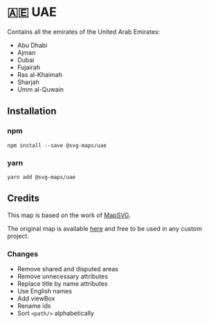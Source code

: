 # 🇦🇪 UAE

Contains all the emirates of the United Arab Emirates:
* Abu Dhabi
* Ajman
* Dubai
* Fujairah
* Ras al-Khaimah
* Sharjah
* Umm al-Quwain

## Installation

### npm

`npm install --save @svg-maps/uae`

### yarn

`yarn add @svg-maps/uae`

## Credits

This map is based on the work of [MapSVG](https://mapsvg.com).

The original map is available [here](https://mapsvg.com/maps/united-arab-emirates) and free to be used in any custom project.

### Changes

* Remove shared and disputed areas
* Remove unnecessary attributes
* Replace title by name attributes
* Use English names
* Add viewBox
* Rename ids
* Sort `<path/>` alphabetically
